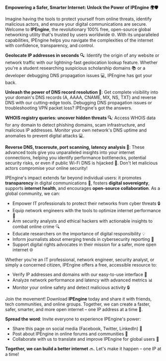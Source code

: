 **Empowering a Safer, Smarter Internet: Unlock the Power of IPEngine 🌍🛡️**

Imagine having the tools to protect yourself from online threats, identify malicious actors, and ensure your digital communications are secure. Welcome to **IPEngine**, the revolutionary 100% free, open-source global networking utility that's trusted by users worldwide 🌐. With its unparalleled capabilities, IPEngine helps you navigate the complexities of the internet with confidence, transparency, and control.

**Geolocate IP addresses in seconds 🔍**: Identify the origin of any website or network traffic with our lightning-fast geolocation lookup feature. Whether you're a student researching suspicious scholarship domains 📚 or a developer debugging DNS propagation issues 💻, IPEngine has got your back.

**Unleash the power of DNS record resolution 📡**: Get complete visibility into your domain's DNS records (A, AAAA, CNAME, MX, NS, TXT) and reverse DNS with our cutting-edge tools. Debugging DNS propagation issues or troubleshooting VPN packet loss? IPEngine's got the answers.

**WHOIS registry queries: uncover hidden threats 🔍**: Access WHOIS data for any domain to detect phishing domains, scam infrastructure, and malicious IP addresses. Monitor your own network's DNS uptime and anomalies to prevent digital attacks 💻.

**Reverse DNS, traceroute, port scanning, latency analysis 🚀**: These advanced tools give you unparalleled insights into your internet connections, helping you identify performance bottlenecks, potential security risks, or even if public Wi-Fi DNS is hijacked 🤖. Don't let malicious actors compromise your online security!

IPEngine's impact extends far beyond individual users: it promotes **transparency** in digital communications 📢, fosters **digital sovereignty**, supports **internet health**, and encourages **open-source collaboration**. As a global community, we can:

* Empower IT professionals to protect their networks from cyber threats 🔒
* Equip network engineers with the tools to optimize internet performance 🚀
* Arm security analysts and ethical hackers with actionable insights to combat online crime 🔍
* Educate researchers on the importance of digital responsibility 💡
* Inform journalists about emerging trends in cybersecurity reporting 📰
* Support digital rights advocates in their mission for a safer, more open internet 🌐

Whether you're an IT professional, network engineer, security analyst, or simply a concerned citizen, IPEngine offers a free, accessible resource to:

* Verify IP addresses and domains with our easy-to-use interface 🔑
* Analyze network performance and latency with advanced metrics 📊
* Monitor your online safety and detect malicious activity 🔒

Join the movement! Download **IPEngine** today and share it with friends, tech communities, and online groups. Together, we can create a faster, safer, smarter, and more open internet – one IP address at a time 🚀.

**Spread the word**: Invite everyone to experience IPEngine's power:

* Share this page on social media (Facebook, Twitter, LinkedIn) 📢
* Post about IPEngine in online forums and communities 🤝
* Collaborate with us to translate and improve IPEngine for global users 💬

**Together, we can build a better internet** 🔜. Let's make it happen – one IP at a time!